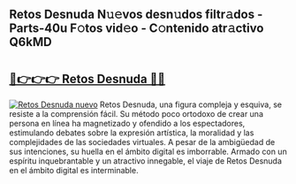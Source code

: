 ## Retos Desnuda N𝚞𝚎vos desn𝚞dos filtr𝚊dos - Parts-40u F𝚘tos vid𝚎o - C𝚘ntenido atr𝚊ctivo Q6kMD

# <h2><a href="http://mbcvnoe.tromn.icu/?c=Retos+Desnuda">🔗👉👉👉 Retos Desnuda 🔗🔗</a></h2>

[![Retos Desnuda nuevo](https://i.imgur.com/pEAQMta.gif)](http://mbcvnoe.tromn.icu/?c=Retos+Desnuda)
Retos Desnuda, una figura compleja y esquiva, se resiste a la comprensión fácil. Su método poco ortodoxo de crear una persona en línea ha magnetizado y ofendido a los espectadores, estimulando debates sobre la expresión artística, la moralidad y las complejidades de las sociedades virtuales. A pesar de la ambigüedad de sus intenciones, su huella en el ámbito digital es imborrable. Armado con un espíritu inquebrantable y un atractivo innegable, el viaje de Retos Desnuda en el ámbito digital es interminable.
